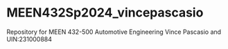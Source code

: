 # MEEN432Sp2024_vincepascasio
Repository for MEEN 432-500 Automotive Engineering
Vince Pascasio and UIN:231000884

